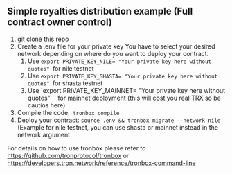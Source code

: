 ## **Simple royalties distribution example (Full contract owner control)**

1. git clone this repo
2. Create a .env file for your private key
   You have to select your desired network depending on where do you want to deploy your contract.
   1. Use `export PRIVATE_KEY_NILE= "Your private key here without quotes" `for nile testnet
   2. Use `export PRIVATE_KEY_SHASTA= "Your private key here without quotes" `for shasta testnet
   3. Use `export PRIVATE_KEY_MAINNET= "Your private key here without quotes"``` for mainnet deployment (this will cost you real TRX so be cautios here)
3. Compile the code:` tronbox compile`
4. Deploy your contract: `source .env && tronbox migrate --network nile ` (Example for nile testnet, you can use shasta or mainnet instead in the network argument

For details on how to use tronbox please refer to https://github.com/tronprotocol/tronbox or https://developers.tron.network/reference/tronbox-command-line
